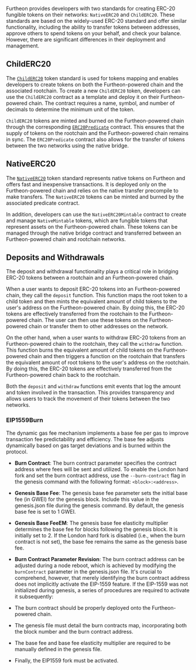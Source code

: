 Furtheon provides developers with two standards for creating ERC-20 fungible tokens on their networks: `NativeERC20` and `ChildERC20`. These standards are based on the widely-used ERC-20 standard and offer similar functionality, including the ability to transfer tokens between addresses, approve others to spend tokens on your behalf, and check your balance. However, there are significant differences in their deployment and management.

## ChildERC20

The [`ChildERC20`](../../../../interfaces/erc20/childerc20.md) token standard is used for tokens mapping and enables developers to create tokens on both the Furtheon-powered chain and the associated rootchain. To create a new `ChildERC20` token, developers can use the `ChildERC20` contract as a template and deploy it on their Furtheon-powered chain. The contract requires a name, symbol, and number of decimals to determine the minimum unit of the token.

`ChildERC20` tokens are minted and burned on the Furtheon-powered chain through the corresponding [`ERC20Predicate`](../../../../interfaces/erc20/childerc20-predicate.md) contract. This ensures that the supply of tokens on the rootchain and the Furtheon-powered chain remains in sync. The `ERC20Predicate` contract also allows for the transfer of tokens between the two networks using the native bridge.

## NativeERC20

The [`NativeERC20`](../../../../interfaces/erc20/native-erc20.md) token standard represents native tokens on Furtheon and offers fast and inexpensive transactions. It is deployed only on the Furtheon-powered chain and relies on the native transfer precompile to make transfers. The `NativeERC20` tokens can be minted and burned by the associated predicate contract.

In addition, developers can use the `NativeERC20Mintable` contract to create and manage `NativeMintable` tokens, which are fungible tokens that represent assets on the Furtheon-powered chain. These tokens can be managed through the native bridge contract and transferred between an Furtheon-powered chain and rootchain networks.

## Deposits and Withdrawals

The deposit and withdrawal functionality plays a critical role in bridging ERC-20 tokens between a rootchain and an Furtheon-powered chain. 

When a user wants to deposit ERC-20 tokens into an Furtheon-powered chain, they call the `deposit` function. This function maps the root token to a child token and then mints the equivalent amount of child tokens to the user's address on the Furtheon-powered chain. By doing this, the ERC-20 tokens are effectively transferred from the rootchain to the Furtheon-powered chain. The user can then use these tokens on the Furtheon-powered chain or transfer them to other addresses on the network.

On the other hand, when a user wants to withdraw ERC-20 tokens from an Furtheon-powered chain to the rootchain, they call the `withdraw` function. This function burns the equivalent amount of child tokens on the Furtheon-powered chain and then triggers a function on the rootchain that transfers the equivalent amount of root tokens to the user's address on the rootchain. By doing this, the ERC-20 tokens are effectively transferred from the Furtheon-powered chain back to the rootchain.

Both the `deposit` and `withdraw` functions emit events that log the amount and token involved in the transaction. This provides transparency and allows users to track the movement of their tokens between the two networks.

### EIP1559Burn

The dynamic gas fee mechanism implements a base fee per gas to improve transaction fee predictability and efficiency. The base fee adjusts dynamically based on gas target deviations and is burned within the protocol.

- **Burn Contract**: The burn contract parameter specifies the contract address where fees will be sent and utilized. To enable the London hard fork and set the burn contract address, use the `--burn-contract` flag in the genesis command with the following format: `<block>:<address>`.

- **Genesis Base Fee**: The genesis base fee parameter sets the initial base fee (in GWEI) for the genesis block. Include this value in the genesis.json file during the genesis command. By default, the genesis base fee is set to 1 GWEI.

- **Genesis Base FeeEM**: The genesis base fee elasticity multiplier determines the base fee for blocks following the genesis block. It is initially set to 2. If the London hard fork is disabled (i.e., when the burn contract is not set), the base fee remains the same as the genesis base fee.

- **Burn Contract Parameter Revision**: The burn contract address can be adjusted during a node reboot, which is achieved by modifying the `burnContract` parameter in the genesis.json file. It's crucial to comprehend, however, that merely identifying the burn contract address does not implicitly activate the EIP-1559 feature. If the EIP-1559 was not initialized during genesis, a series of procedures are required to activate it subsequently:

- The burn contract should be properly deployed onto the Furtheon-powered chain.
- The genesis file must detail the burn contracts map, incorporating both the block number and the burn contract address.
- The base fee and base fee elasticity multiplier are required to be manually defined in the genesis file.
- Finally, the EIP1559 fork must be activated.
